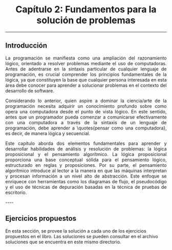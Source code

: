 <h1 style="text-align:center;"> <strong>Capítulo 2: Fundamentos para la solución de problemas</strong></h1>

----

<h2><strong>Introducción</strong><br></h2>
<p style="text-align:justify;"> 
La programación se manifiesta como una ampliación del razonamiento lógico, orientado a resolver problemas mediante el uso de computadoras. Antes de adentrarse en la sintaxis particular de cualquier lenguaje de programación, es crucial comprender los principios fundamentales de la lógica, ya que constituyen la base que cualquier persona interesada en esta área debe conocer para aprender a solucionar problemas en el contexto del desarrollo de software.
</p>

<p style="text-align:justify;">
Considerando lo anterior, quien aspire a dominar la ciencia/arte de la programación necesita adquirir un conocimiento profundo sobre como opera una computadora desde el punto de vista lógico. En este sentido, antes que un programador pueda comenzar a comunicarse efectivamente con una computadora a través de la sintaxis de un lenguaje de programación, debe aprender a \quotes{pensar como una computadora}, es decir, de manera lógica y secuencial.
</p>

<p style="text-align:justify;">
Este capítulo aborda dos elementos fundamentales para aprender y desarrollar habilidades de análisis y resolución de problemas: la lógica proposicional y el pensamiento algorítmico. La lógica proposicional proporciona una base conceptual sólida para el pensamiento lógico, estructurado en reglas y proposiciones. Por su parte, el pensamiento algorítmico introduce al lector a la manera en que las máquinas interpretan y procesan información a un nivel alto de abstracción. Este enfoque se enriquece con herramientas como los diagramas de flujo, el pseudocódigo y el uso de técnicas de depuración basadas en la técnica de pruebas de escritorio.
</p>
----

<h2><strong>Ejercicios propuestos</strong><br></h2>

En esta sección, se provee la solución a cada uno de los ejercicios propuestos en el libro. Las soluciones se pueden consultar en el archivo soluciones que se encuentra en este mismo directorio.
